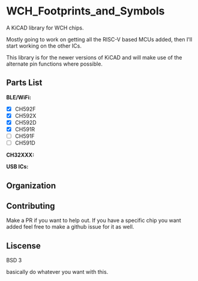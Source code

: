# WCH_Footprints_and_Symbols
A KiCAD library for WCH chips.


Mostly going to work on getting all the RISC-V based MCUs added, then I'll 
start working on the other ICs.

This library is for the newer versions of KiCAD and will make use of the
alternate pin functions where possible.


## Parts List

**BLE/WiFi:**

- [X] CH592F
- [X] CH592X
- [X] CH592D
- [X] CH591R
- [ ] CH591F
- [ ] CH591D

**CH32XXX:**


**USB ICs:**




## Organization

## Contributing

Make a PR if you want to help out. If you have a specific chip you want 
added feel free to make a github issue for it as well.

## Liscense

BSD 3

basically do whatever you want with this.
